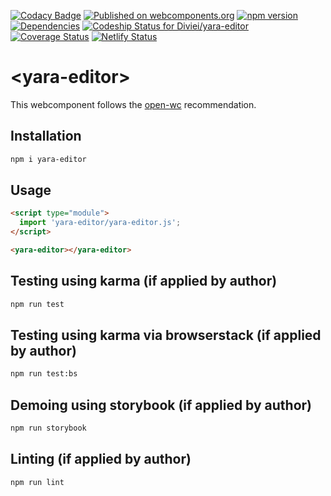 [![Codacy Badge](https://api.codacy.com/project/badge/Grade/048441ce79d24e9484a2e8dad2f66b69)](https://app.codacy.com/app/Diviei/yara-editor?utm_source=github.com&utm_medium=referral&utm_content=Diviei/yara-editor&utm_campaign=Badge_Grade_Settings)
[![Published on webcomponents.org](https://img.shields.io/badge/webcomponents.org-published-blue.svg)](https://www.webcomponents.org/element/yara-editor) [![npm version](https://badge.fury.io/js/yara-editor.svg)](https://badge.fury.io/js/yara-editor)
[![Dependencies](https://david-dm.org/diviei/yara-editor.svg)](https://david-dm.org/diviei/yara-editor)
[![Codeship Status for Diviei/yara-editor](https://img.shields.io/codeship/5f9e0b40-8bcb-0137-6530-5e1cc316f3f0.svg)](https://app.codeship.com/projects/355186)
[![Coverage Status](https://coveralls.io/repos/github/Diviei/yara-editor/badge.svg?branch=master)](https://coveralls.io/github/Diviei/yara-editor?branch=master)
[![Netlify Status](https://api.netlify.com/api/v1/badges/b3245a4e-78ce-4999-b3f2-56f214a4f647/deploy-status)](https://app.netlify.com/sites/yara-editor/deploys)

# \<yara-editor>

This webcomponent follows the [open-wc](https://github.com/open-wc/open-wc) recommendation.

## Installation
```bash
npm i yara-editor
```

## Usage
```html
<script type="module">
  import 'yara-editor/yara-editor.js';
</script>

<yara-editor></yara-editor>
```

## Testing using karma (if applied by author)
```bash
npm run test
```

## Testing using karma via browserstack (if applied by author)
```bash
npm run test:bs
```

## Demoing using storybook (if applied by author)
```bash
npm run storybook
```

## Linting (if applied by author)
```bash
npm run lint
```
